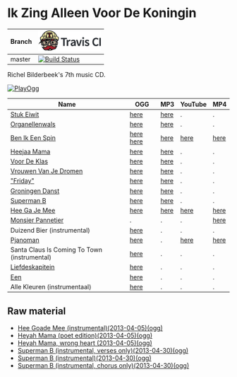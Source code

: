 # Ik Zing Alleen Voor De Koningin

Branch|[![Travis CI logo](TravisCI.png)](https://travis-ci.org)
---|---
master|[![Build Status](https://travis-ci.org/richelbilderbeek/IkZingAlleenVoorDeKoningin.svg?branch=master)](https://travis-ci.org/richelbilderbeek/IkZingAlleenVoorDeKoningin)

Richel Bilderbeek's 7th music CD.

[![PlayOgg](http://static.fsf.org/playogg/Play_ogg_80x15.png "I support PlayOgg!")](http://playogg.org)

Name|OGG|MP3|YouTube|MP4
---|---|---|---|---
[Stuk Eiwit](https://github.com/richelbilderbeek/music/blob/master/StukEiwit.md) |[here](CD07_StukEiwit20070930.ogg)|[here](CD07_StukEiwit20070930.mp3)| . | .
[Organellenwals](https://github.com/richelbilderbeek/music/blob/master/Organellenwals.md) | [here](CD07_Organellenwals.ogg)| [here](CD07_Organellenwals.mp3)| . | . 
[Ben Ik Een Spin](https://github.com/richelbilderbeek/music/blob/master/BenIkEenSpin.md) | [here](CD07_BenIkEenSpin20070610.ogg) [here](CD07_BenIkEenSpin20180227.ogg) | [here](CD07_BenIkEenSpin20070610.mp3)| [here](https://youtu.be/TWnNQejBlHw) | [here](CD07_BenIkEenSpin20070610.mp4) 
[Heejaa Mama](https://github.com/richelbilderbeek/music/blob/master/HeejaaMama.md) | [here](CD07_HeejaaMama20101211.ogg) | [here](CD07_HeejaaMama20101211.mp3)| . | .
[Voor De Klas](https://github.com/richelbilderbeek/music/blob/master/VoorDeKlas.md) | [here](CD07_VoorDeKlas20101211.ogg) | [here](CD07_VoorDeKlas20101211.mp3)| . | . 
[Vrouwen Van Je Dromen](https://github.com/richelbilderbeek/music/blob/master/VrouwenVanJeDromen.md) | [here](CD07_VrouwenVanJeDromen20110424.ogg) | [here](CD07_VrouwenVanJeDromen20110424.mp3)| . | . 
["Friday"](https://github.com/richelbilderbeek/music/blob/master/Friday.md) | [here](CD07_Friday20110812.ogg) | [here](CD07_Friday20110812.mp3)| . | .
[Groningen Danst](https://github.com/richelbilderbeek/music/blob/master/GroningenDanst.md) | [here](CD07_GroningenDanst20120805.ogg) | [here](CD07_GroningenDanst20120805.mp3)| . | .
[Superman B](https://github.com/richelbilderbeek/music/blob/master/SupermanB.md) | [here](CD07_SupermanB20130621.ogg) | [here](CD07_SupermanB20130621.mp3)| . | . 
[Hee Ga Je Mee](https://github.com/richelbilderbeek/music/blob/master/HeeGaJeMee.md) | [here](CD07_HeeGaJeMee20130622.ogg) | [here](CD07_HeeGaJeMee20130622.mp3) | [here](https://youtu.be/MJfnb_Oo0Ok) | [here](CD07_HeeGaJeMee20130622.mp4)
[Monsier Pannetier](https://github.com/richelbilderbeek/music/blob/master/MonsieurPannetier.md) | . | . | . | [here](monsieur_pannetier.mp4)
Duizend Bier (instrumental) | [here](CD07_DuizendBier20110205.mp3) | . | . | .
[Pjanoman](https://github.com/richelbilderbeek/music/blob/master/Pjanoman.md) | [here](CD07_Pjanoman20180227.ogg) | . | [here](https://youtu.be/f790a18Ngv0) | [here](CD07_Pjanoman20180227.mp4)
Santa Claus Is Coming To Town (instrumental) | [here](CD07_SantaClausIsComingToTown20180227.ogg) | . | . | . 
[Liefdeskapitein](https://github.com/richelbilderbeek/music/blob/master/Liefdeskapitein.md) | [here](CD07_Liefdeskapitein20180228.ogg) | . | . | . 
[Een](https://github.com/richelbilderbeek/music/blob/master/Een.md) | [here](CD07_Een20180228.ogg) | . | . | . 
Alle Kleuren (instrumentaal)| [here](CD07_AlleKleuren20180228.ogg) | . | . | . 

## Raw material

 * [Hee Goade Mee (instrumental)(2013-04-05)(ogg)](CD07_HeeGoadeMee20130405.ogg)
 * [Heyah Mama (poet edition)(2013-04-05)(ogg)](CD07_HeyahMama20130405.ogg)
 * [Heyah Mama, wrong heart (2013-04-05)(ogg)](CD07_HeyahMama20130405VerkeerdeHart.ogg)
 * [Superman B (instrumental, verses only)(2013-04-30)(ogg)](CD07_SupermanB20130430_1.ogg)
 * [Superman B (instrumental)(2013-04-30)(ogg)](CD07_SupermanB20130430_2.ogg)
 * [Superman B (instrumental, chorus only)(2013-04-30)(ogg)](CD07_SupermanB20130430_3.ogg)
